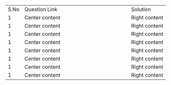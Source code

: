 <table class="center">
    <tr>
        <td id="left">S.No</td>
        <td id="center">Question Link</td>
        <td id="right">Solution</td>
    </tr>
    <tr>
        <td style="white-space: nowrap, width:20%">1</td>
        <td style="width:90%">Center content</td>
        <td style="white-space: nowrap">Right content</td>
    </tr>
    <tr>
        <td style="white-space: nowrap, width:20%">1</td>
        <td style="width:90%">Center content</td>
        <td style="white-space: nowrap">Right content</td>
    </tr>
    <tr>
        <td style="white-space: nowrap, width:20%">1</td>
        <td style="width:90%">Center content</td>
        <td style="white-space: nowrap">Right content</td>
    </tr>
    <tr>
        <td style="white-space: nowrap, width:20%">1</td>
        <td style="width:90%">Center content</td>
        <td style="white-space: nowrap">Right content</td>
    </tr>
    <tr>
        <td style="white-space: nowrap, width:20%">1</td>
        <td style="width:90%">Center content</td>
        <td style="white-space: nowrap">Right content</td>
    </tr>
    <tr>
        <td style="white-space: nowrap, width:20%">1</td>
        <td style="width:90%">Center content</td>
        <td style="white-space: nowrap">Right content</td>
    </tr>
    <tr>
        <td style="white-space: nowrap, width:20%">1</td>
        <td style="width:90%">Center content</td>
        <td style="white-space: nowrap">Right content</td>
    </tr>
    <tr>
        <td style="white-space: nowrap, width:20%">1</td>
        <td style="width:90%">Center content</td>
        <td style="white-space: nowrap">Right content</td>
    </tr>
</table>
